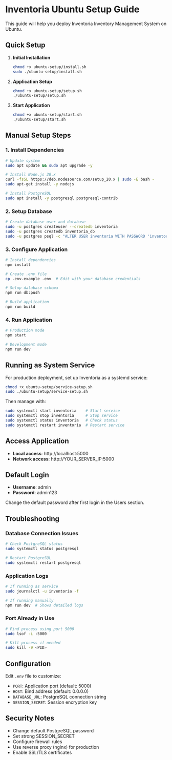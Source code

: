 
# Inventoria Ubuntu Setup Guide

This guide will help you deploy Inventoria Inventory Management System on Ubuntu.

## Quick Setup

1. **Initial Installation**
   ```bash
   chmod +x ubuntu-setup/install.sh
   sudo ./ubuntu-setup/install.sh
   ```

2. **Application Setup**
   ```bash
   chmod +x ubuntu-setup/setup.sh
   ./ubuntu-setup/setup.sh
   ```

3. **Start Application**
   ```bash
   chmod +x ubuntu-setup/start.sh
   ./ubuntu-setup/start.sh
   ```

## Manual Setup Steps

### 1. Install Dependencies
```bash
# Update system
sudo apt update && sudo apt upgrade -y

# Install Node.js 20.x
curl -fsSL https://deb.nodesource.com/setup_20.x | sudo -E bash -
sudo apt-get install -y nodejs

# Install PostgreSQL
sudo apt install -y postgresql postgresql-contrib
```

### 2. Setup Database
```bash
# Create database user and database
sudo -u postgres createuser --createdb inventoria
sudo -u postgres createdb inventoria_db
sudo -u postgres psql -c "ALTER USER inventoria WITH PASSWORD 'inventoria123';"
```

### 3. Configure Application
```bash
# Install dependencies
npm install

# Create .env file
cp .env.example .env  # Edit with your database credentials

# Setup database schema
npm run db:push

# Build application
npm run build
```

### 4. Run Application
```bash
# Production mode
npm start

# Development mode
npm run dev
```

## Running as System Service

For production deployment, set up Inventoria as a systemd service:

```bash
chmod +x ubuntu-setup/service-setup.sh
sudo ./ubuntu-setup/service-setup.sh
```

Then manage with:
```bash
sudo systemctl start inventoria    # Start service
sudo systemctl stop inventoria     # Stop service
sudo systemctl status inventoria   # Check status
sudo systemctl restart inventoria  # Restart service
```

## Access Application

- **Local access**: http://localhost:5000
- **Network access**: http://YOUR_SERVER_IP:5000

## Default Login

- **Username**: admin
- **Password**: admin123

Change the default password after first login in the Users section.

## Troubleshooting

### Database Connection Issues
```bash
# Check PostgreSQL status
sudo systemctl status postgresql

# Restart PostgreSQL
sudo systemctl restart postgresql
```

### Application Logs
```bash
# If running as service
sudo journalctl -u inventoria -f

# If running manually
npm run dev  # Shows detailed logs
```

### Port Already in Use
```bash
# Find process using port 5000
sudo lsof -i :5000

# Kill process if needed
sudo kill -9 <PID>
```

## Configuration

Edit `.env` file to customize:
- `PORT`: Application port (default: 5000)
- `HOST`: Bind address (default: 0.0.0.0)
- `DATABASE_URL`: PostgreSQL connection string
- `SESSION_SECRET`: Session encryption key

## Security Notes

- Change default PostgreSQL password
- Set strong SESSION_SECRET
- Configure firewall rules
- Use reverse proxy (nginx) for production
- Enable SSL/TLS certificates

